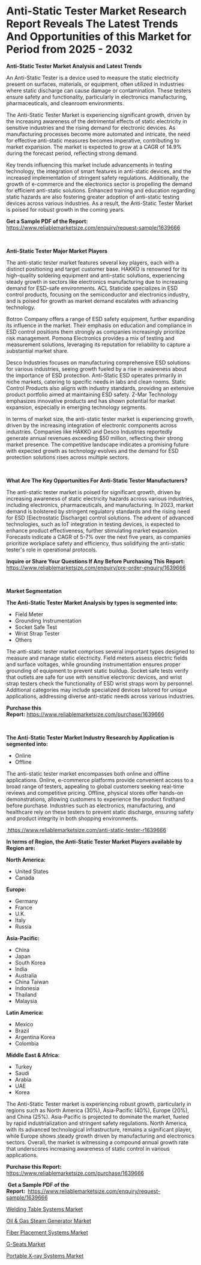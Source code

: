 <p><h1>Anti-Static Tester Market Research Report Reveals The Latest Trends And Opportunities of this Market for Period from 2025 - 2032</h1></p><p><strong>Anti-Static Tester Market Analysis and Latest Trends</strong></p>
<p><p>An Anti-Static Tester is a device used to measure the static electricity present on surfaces, materials, or equipment, often utilized in industries where static discharge can cause damage or contamination. These testers ensure safety and functionality, particularly in electronics manufacturing, pharmaceuticals, and cleanroom environments.</p><p>The Anti-Static Tester Market is experiencing significant growth, driven by the increasing awareness of the detrimental effects of static electricity in sensitive industries and the rising demand for electronic devices. As manufacturing processes become more automated and intricate, the need for effective anti-static measures becomes imperative, contributing to market expansion. The market is expected to grow at a CAGR of 14.9% during the forecast period, reflecting strong demand.</p><p>Key trends influencing this market include advancements in testing technology, the integration of smart features in anti-static devices, and the increased implementation of stringent safety regulations. Additionally, the growth of e-commerce and the electronics sector is propelling the demand for efficient anti-static solutions. Enhanced training and education regarding static hazards are also fostering greater adoption of anti-static testing devices across various industries. As a result, the Anti-Static Tester Market is poised for robust growth in the coming years.</p></p>
<p><strong>Get a Sample PDF of the Report:&nbsp;</strong> <a href="https://www.reliablemarketsize.com/enquiry/request-sample/1639666?utm_campaign=1898&utm_medium=2&utm_source=Github&utm_content=ia&utm_term=27022025&utm_id=anti-static-tester">https://www.reliablemarketsize.com/enquiry/request-sample/1639666</a></p>
<p>&nbsp;</p>
<p><strong>Anti-Static Tester Major Market Players</strong></p>
<p><p>The anti-static tester market features several key players, each with a distinct positioning and target customer base. HAKKO is renowned for its high-quality soldering equipment and anti-static solutions, experiencing steady growth in sectors like electronics manufacturing due to increasing demand for ESD-safe environments. ACL Staticide specializes in ESD control products, focusing on the semiconductor and electronics industry, and is poised for growth as market demand escalates with advancing technology.</p><p>Botron Company offers a range of ESD safety equipment, further expanding its influence in the market. Their emphasis on education and compliance in ESD control positions them strongly as companies increasingly prioritize risk management. Pomona Electronics provides a mix of testing and measurement solutions, leveraging its reputation for reliability to capture a substantial market share.</p><p>Desco Industries focuses on manufacturing comprehensive ESD solutions for various industries, seeing growth fueled by a rise in awareness about the importance of ESD protection. Anti-Static ESD operates primarily in niche markets, catering to specific needs in labs and clean rooms. Static Control Products also aligns with industry standards, providing an extensive product portfolio aimed at maintaining ESD safety. Z-Mar Technology emphasizes innovative products and has shown potential for market expansion, especially in emerging technology segments.</p><p>In terms of market size, the anti-static tester market is experiencing growth, driven by the increasing integration of electronic components across industries. Companies like HAKKO and Desco Industries reportedly generate annual revenues exceeding $50 million, reflecting their strong market presence. The competitive landscape indicates a promising future with expected growth as technology evolves and the demand for ESD protection solutions rises across multiple sectors.</p></p>
<p>&nbsp;</p>
<p><strong>What Are The Key Opportunities For Anti-Static Tester Manufacturers?</strong></p>
<p><p>The anti-static tester market is poised for significant growth, driven by increasing awareness of static electricity hazards across various industries, including electronics, pharmaceuticals, and manufacturing. In 2023, market demand is bolstered by stringent regulatory standards and the rising need for ESD (Electrostatic Discharge) control solutions. The advent of advanced technologies, such as IoT integration in testing devices, is expected to enhance product effectiveness, further stimulating market expansion. Forecasts indicate a CAGR of 5-7% over the next five years, as companies prioritize workplace safety and efficiency, thus solidifying the anti-static tester's role in operational protocols.</p></p>
<p><strong>Inquire or Share Your Questions If Any Before Purchasing This Report:</strong> <a href="https://www.reliablemarketsize.com/enquiry/pre-order-enquiry/1639666?utm_campaign=1898&utm_medium=2&utm_source=Github&utm_content=ia&utm_term=27022025&utm_id=anti-static-tester">https://www.reliablemarketsize.com/enquiry/pre-order-enquiry/1639666</a></p>
<p>&nbsp;</p>
<p><strong>Market Segmentation</strong></p>
<p><strong>The Anti-Static Tester Market Analysis by types is segmented into:</strong></p>
<p><ul><li>Field Meter</li><li>Grounding Instrumentation</li><li>Socket Safe Test</li><li>Wrist Strap Tester</li><li>Others</li></ul></p>
<p><p>The anti-static tester market comprises several important types designed to measure and manage static electricity. Field meters assess electric fields and surface voltages, while grounding instrumentation ensures proper grounding of equipment to prevent static buildup. Socket safe tests verify that outlets are safe for use with sensitive electronic devices, and wrist strap testers check the functionality of ESD wrist straps worn by personnel. Additional categories may include specialized devices tailored for unique applications, addressing diverse anti-static needs across various industries.</p></p>
<p><strong>Purchase this Report:&nbsp;</strong><a href="https://www.reliablemarketsize.com/purchase/1639666?utm_campaign=1898&utm_medium=2&utm_source=Github&utm_content=ia&utm_term=27022025&utm_id=anti-static-tester">https://www.reliablemarketsize.com/purchase/1639666</a></p>
<p>&nbsp;</p>
<p><strong>The Anti-Static Tester Market Industry Research by Application is segmented into:</strong></p>
<p><ul><li>Online</li><li>Offline</li></ul></p>
<p><p>The anti-static tester market encompasses both online and offline applications. Online, e-commerce platforms provide convenient access to a broad range of testers, appealing to global customers seeking real-time reviews and competitive pricing. Offline, physical stores offer hands-on demonstrations, allowing customers to experience the product firsthand before purchase. Industries such as electronics, manufacturing, and healthcare rely on these testers to prevent static discharge, ensuring safety and product integrity in both shopping environments.</p></p>
<p><a href="https://www.reliablemarketsize.com/anti-static-tester-r1639666?utm_campaign=1898&utm_medium=2&utm_source=Github&utm_content=ia&utm_term=27022025&utm_id=anti-static-tester">&nbsp;https://www.reliablemarketsize.com/anti-static-tester-r1639666</a></p>
<p><strong>In terms of Region, the Anti-Static Tester Market Players available by Region are:</strong></p>
<p>
    <p> <strong> North America: </strong>
        <ul>
            <li>United States</li>
            <li>Canada</li>
        </ul>
        </p> 
    <p> <strong> Europe: </strong>
        <ul>
            <li>Germany</li>
            <li>France</li>
            <li>U.K.</li>
            <li>Italy</li>
            <li>Russia</li>
        </ul>
        </p> 
    <p> <strong> Asia-Pacific: </strong>
        <ul>
            <li>China</li>
            <li>Japan</li>
            <li>South Korea</li>
            <li>India</li>
            <li>Australia</li>
            <li>China Taiwan</li>
            <li>Indonesia</li>
            <li>Thailand</li>
            <li>Malaysia</li>
        </ul>
        </p> 
    <p> <strong> Latin America: </strong>
        <ul>
            <li>Mexico</li>
            <li>Brazil</li>
            <li>Argentina Korea</li>
            <li>Colombia</li>
        </ul>
        </p> 
    <p> <strong> Middle East & Africa: </strong>
        <ul>
            <li>Turkey</li>
            <li>Saudi</li>
            <li>Arabia</li>
            <li>UAE</li>
            <li>Korea</li>
        </ul>
    </p>
    </p>
<p><p>The Anti-Static Tester market is experiencing robust growth, particularly in regions such as North America (30%), Asia-Pacific (40%), Europe (20%), and China (25%). Asia-Pacific is projected to dominate the market, fueled by rapid industrialization and stringent safety regulations. North America, with its advanced technological infrastructure, remains a significant player, while Europe shows steady growth driven by manufacturing and electronics sectors. Overall, the market is witnessing a compound annual growth rate that underscores increasing awareness of static control in various applications.</p></p>
<p><strong>Purchase this Report: </strong><a href="https://www.reliablemarketsize.com/purchase/1639666?utm_campaign=1898&utm_medium=2&utm_source=Github&utm_content=ia&utm_term=27022025&utm_id=anti-static-tester">https://www.reliablemarketsize.com/purchase/1639666</a></p>
<p>&nbsp;<strong>Get a Sample PDF of the Report:&nbsp;&nbsp;</strong><a href="https://www.reliablemarketsize.com/enquiry/request-sample/1639666?utm_campaign=1898&utm_medium=2&utm_source=Github&utm_content=ia&utm_term=27022025&utm_id=anti-static-tester">https://www.reliablemarketsize.com/enquiry/request-sample/1639666</a></p>
<p><strong></strong></p>
<p><p><a href="https://github.com/judonyamates/Market-Research-Report-List-1/blob/main/welding-table-systems-market.md?utm_campaign=1898&utm_medium=2&utm_source=Github&utm_content=ia&utm_term=27022025&utm_id=anti-static-tester">Welding Table Systems Market</a></p><p><a href="https://github.com/mitulrigel5b/Market-Research-Report-List-1/blob/main/oil-gas-steam-generator-market.md?utm_campaign=1898&utm_medium=2&utm_source=Github&utm_content=ia&utm_term=27022025&utm_id=anti-static-tester">Oil & Gas Steam Generator Market</a></p><p><a href="https://github.com/nicoletavirag/Market-Research-Report-List-5/blob/main/fiber-placement-systems-market.md?utm_campaign=1898&utm_medium=2&utm_source=Github&utm_content=ia&utm_term=27022025&utm_id=anti-static-tester">Fiber Placement Systems Market</a></p><p><a href="https://github.com/coachtrillvn/Market-Research-Report-List-1/blob/main/g-seats-market.md?utm_campaign=1898&utm_medium=2&utm_source=Github&utm_content=ia&utm_term=27022025&utm_id=anti-static-tester">G-Seats Market</a></p><p><a href="https://github.com/moldenells72/Market-Research-Report-List-1/blob/main/portable-x-ray-systems-market.md?utm_campaign=1898&utm_medium=2&utm_source=Github&utm_content=ia&utm_term=27022025&utm_id=anti-static-tester">Portable X-ray Systems Market</a></p></p>